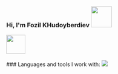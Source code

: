 ### Hi, I'm Fozil KHudoyberdiev <img src="https://media3.giphy.com/media/5HyXGsoFzXWPKFx07j/giphy.gif?cid=ecf05e47mg0lfgyrfqik5i1cmhef1yx1mtjcb29hdplc8wof&ep=v1_stickers_search&rid=giphy.gif&ct=s" width="55px">
<a href="https://t.me/Fozil950802"> 
<img src="https://static.vecteezy.com/system/resources/previews/017/221/839/original/telegram-logo-transparent-free-png.png" width="50px" height="50px"></a>
<br />
<br />
### Languages and tools I work with:
<code><img src="https://upload.wikimedia.org/wikipedia/commons/thumb/6/61/HTML5_logo_and_wordmark.svg/640px-HTML5_logo_and_wordmark.svg.png" heigt=25></code>
